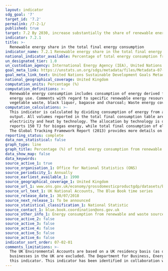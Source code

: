 ```yaml
---
layout: indicator
sdg_goal: '7'
target_id: '7.2'
permalink: /7-2-1/
published: true
target: 7.2 By 2030, increase substantially the share of renewable energy in the global energy mix
indicator: 7.2.1
title: >-
  Renewable energy share in the total final energy consumption
indicator_name: 7.2.1 Renewable energy share in the total final energy consumption
national_indicator_available: Percentage of total energy consumption from renewable sources.
un_designated_tier: 1.0
un_custodian_agency: International Energy Agency (IEA), United Nations Statistics Division (UNSD), United Nations' inter-agency mechanism on energy (UN Energy) and the SE4ALL Global Tracking Framework Consortium
goal_meta_link: https://unstats.un.org/sdgs/metadata/files/Metadata-07-02-01.pdf 
goal_meta_link_text: United Nations Sustainable Development Goals Metadata (PDF 216 KB)
national_geographical_coverage: United Kingdom
computation_units: Percentage (%)
computation_definitions: >-
  Renewable energy consumption includes consumption of energy derived from: hydro, solid biofuels, wind, solar, liquid biofuels, biogas, geothermal, marine and waste. Total final energy consumption is calculated from national balances and statistics as total final consumption minus non-
  energy use. Comments with regard to specific renewable energy resources: Solar energy consumption includes solar PV and solar thermal; Liquid biofuel energy consumption includes biogasoline, biodiesels and other liquid biofuels; Solid biofuel consumption includes fuelwood, animal waste,
  vegetable waste, black liquor, bagasse and charcoal; Waste energy covers energy from renewable municipal waste.
computation_calculations: >-
  This indicator is calculated by dividing consumption of energy from all renewable sources by total final energy consumption. Renewable energy consumption is derived from three tables of the IEA world energy statistics and balances: total final consumption, electricity output and heat
  output. All volumes reported in the total final consumption table are taken as reported. Since volumes for electricity and heat in the final consumption table are not broken down by technology, electricity and heat output tables are used instead to break down final consumption of
  electricity and heat by technology. The allocation by technology is done by deriving the share of technology in electricity and heat output tables and multiplying that share by final energy consumption of electricity and heat, respectively. For instance, if total final consumption table
  reports 150 TJ for biogas energy, while total final consumption of electricity is 400 TJ and heat 100 TJ, and the share of biogas in total electricity output is 10 percent and 5 percent in heat, the total reported number for biogas consumption will be 195 TJ (150 TJ+400TJ*10%+100TJ*5%).
  The Global Tracking Framework Report (2013) provides more details on the suggested methodology for defining and measuring renewable energy (Chapter 4, Section 1, page 201-202).
reporting_status: complete
data_non_statistical: false
graph_type: line
graph_title: Percentage (%) of total energy consumption from renewable sources.
data_show_map: false
data_keywords:  
source_active_1: true
source_organisation_1: Office for National Statistics (ONS)
source_periodicity_1: Annually
source_earliest_available_1: 1990
source_geographical_coverage_1: United Kingdom
source_url_1: www.ons.gov.uk/economy/grossdomesticproductgdp/datasets/bluebook
source_url_text_1: UK National Accounts, The Blue Book time series 
source_release_date_1: 30/07/2018
source_next_release_1: To be announced
source_statistical_classification_1: National Statistic
source_contact_1: blue.book.coordination@ons.gov.uk  
source_other_info_1: Energy consumption from renewable and waste sources by source and industry, 1990 to 2015
source_active_2: false
source_active_3: false
source_active_4: false
source_active_5: false
source_active_6: false
indicator_sort_order: 07-02-01
comments_limitations: >-
  The UK Environmental Accounts are based on a UK residency basis (as opposed to a territory basis). This means that data relating to UK residents and UK-registered businesses are included, regardless of whether they are in the UK or overseas. Data relating to foreign visitors and foreign
  businesses in the UK are excluded. The Department for Business, Energy and Industrial Strategy also produce an [Energy Trends publication](https://www.gov.uk/government/collections/energy-trends) which calculates the figures on a territory basis. Data follows the UN specification for
  this indicator. This indicator has been identified in collaboration with topic experts.
---
```

